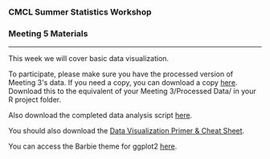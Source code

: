 
### CMCL Summer Statistics Workshop

### Meeting 5 Materials

------------------------------------------------------------------------

This week we will cover basic data visualization.

To participate, please make sure you have the processed version of Meeting 3's data. If you need a copy, you can download a copy [here](https://github.com/dconroybeam/SummerStats2025/blob/main/Meeting%204/Meeting%203%20Data%20PROCESSED.csv).
Download this to the equivalent of your Meeting 3/Processed Data/ in your R project folder.

Also download the completed data analysis script [here](https://github.com/dconroybeam/SummerStats2025/blob/main/Meeting%205/Meeting%205%20Data%20Analysis%20and%20Visualization%20Script.Rmd).

You should also download the [Data Visualization Primer & Cheat Sheet](https://github.com/dconroybeam/SummerStats2025/blob/main/Meeting%205/Data-Visualization-Primer.pdf).

You can access the Barbie theme for ggplot2 [here](https://github.com/MatthewBJane/theme_park).
